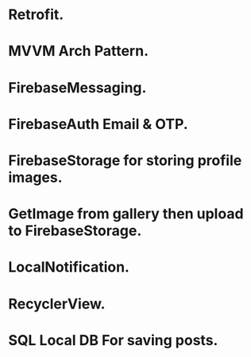 # Retrofit.

# MVVM Arch Pattern.

# FirebaseMessaging.

# FirebaseAuth Email & OTP.

# FirebaseStorage for storing profile images.

# GetImage from gallery then upload to FirebaseStorage.

# LocalNotification.

# RecyclerView.

# SQL Local DB For saving posts.
